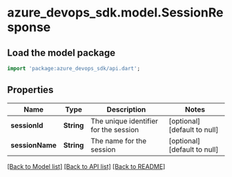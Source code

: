 # azure_devops_sdk.model.SessionResponse

## Load the model package
```dart
import 'package:azure_devops_sdk/api.dart';
```

## Properties
Name | Type | Description | Notes
------------ | ------------- | ------------- | -------------
**sessionId** | **String** | The unique identifier for the session | [optional] [default to null]
**sessionName** | **String** | The name for the session | [optional] [default to null]

[[Back to Model list]](../README.md#documentation-for-models) [[Back to API list]](../README.md#documentation-for-api-endpoints) [[Back to README]](../README.md)


